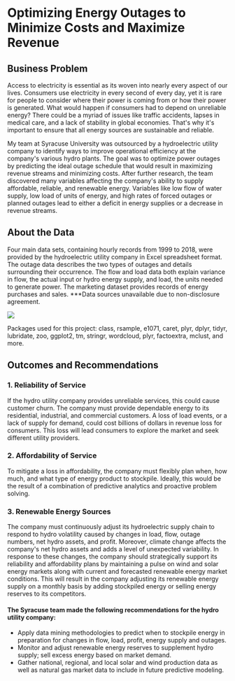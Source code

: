 # Optimizing Energy Outages to Minimize Costs and Maximize Revenue

## Business Problem
Access to electricity is essential as its woven into nearly every aspect of our lives. Consumers use electricity in every second of every day, yet it is rare for people to consider where their power is coming from or how their power is generated. What would happen if consumers had to depend on unreliable energy? There could be a myriad of issues like traffic accidents, lapses in medical care, and a lack of stability in global economies. That's why it's important to ensure that all energy sources are sustainable and reliable. 

My team at Syracuse University was outsourced by a hydroelectric utility company to identify ways to improve operational efficiency at the company's various hydro plants. The goal was to optimize power outages by predicting the ideal outage schedule that would result in maximizing revenue streams and minimizing costs. After further research, the team discovered many variables affecting the company's ability to supply affordable, reliable, and renewable energy. Variables like low flow of water supply, low load of units of energy, and high rates of forced outages or planned outages lead to either a deficit in energy supplies or a decrease in revenue streams. 

## About the Data 
Four main data sets, containing hourly records from 1999 to 2018, were provided by the hydroelectric utility company in Excel spreadsheet format. The outage data describes the two types of outages and details surrounding their occurrence. The flow and load data both explain variance in flow, the actual input or hydro energy supply, and load, the units needed to generate power. The marketing dataset provides records of energy purchases and sales. ***Data sources unavailable due to non-disclosure agreement. 

![](https://github.com/vladimir-dinolov/Portfolio/blob/main/images/Hydro%20Data%202.PNG)

Packages used for this project: class, rsample, e1071, caret, plyr, dplyr, tidyr, lubridate, zoo, ggplot2, tm, stringr, wordcloud, plyr, factoextra, mclust, and more. 

## Outcomes and Recommendations 
### 1. Reliability of Service
If the hydro utility company provides unreliable services, this could cause customer churn. The company must provide dependable energy to its residential, industrial, and commercial customers. A loss of load events, or a lack of supply for demand, could cost billions of dollars in revenue loss for consumers. This loss will lead consumers to explore the market and seek different utility providers. 

### 2. Affordability of Service
To mitigate a loss in affordability, the company must flexibly plan when, how much, and what type of energy product to stockpile. Ideally, this would be the result of a combination of predictive analytics and proactive problem solving. 

### 3. Renewable Energy Sources
The company must continuously adjust its hydroelectric supply chain to respond to hydro volatility caused by changes in load, flow, outage numbers, net hydro assets, and profit. Moreover, climate change affects the company's net hydro assets and adds a level of unexpected variability. In response to these changes, the company should strategically support its reliability and affordability plans by maintaining a pulse on wind and solar energy markets along with current and forecasted renewable energy market conditions. This will result in the company adjusting its renewable energy supply on a monthly basis by adding stockpiled energy or selling energy reserves to its competitors. 

#### The Syracuse team made the following recommendations for the hydro utility company: 

* Apply data mining methodologies to predict when to stockpile energy in preparation for changes in flow, load, profit, energy supply and outages. 
* Monitor and adjust renewable energy reserves to supplement hydro supply; sell excess energy based on market demand. 
* Gather national, regional, and local solar and wind production data as well as natural gas market data to include in future predictive modeling. 

